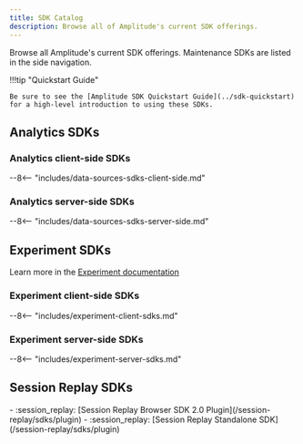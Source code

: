 ```yaml
---
title: SDK Catalog
description: Browse all of Amplitude's current SDK offerings.
---
```


Browse all Amplitude's current SDK offerings. Maintenance SDKs are listed in the side navigation. 

!!!tip "Quickstart Guide"

    Be sure to see the [Amplitude SDK Quickstart Guide](../sdk-quickstart) for a high-level introduction to using these SDKs.

## Analytics SDKs

### Analytics client-side SDKs

--8<-- "includes/data-sources-sdks-client-side.md"

### Analytics server-side SDKs

--8<-- "includes/data-sources-sdks-server-side.md"

## Experiment SDKs

Learn more in the [Experiment documentation](../../experiment/index.md#sdks)

### Experiment client-side SDKs

--8<-- "includes/experiment-client-sdks.md"

### Experiment server-side SDKs

--8<--  "includes/experiment-server-sdks.md"

## Session Replay SDKs

<div class="grid cards" markdown>
- :session_replay: [Session Replay Browser SDK 2.0 Plugin](/session-replay/sdks/plugin)
- :session_replay: [Session Replay Standalone SDK](/session-replay/sdks/plugin)

</div>